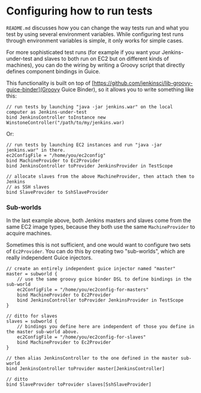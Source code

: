 # Configuring how to run tests

`README.md` discusses how you can change the way tests run and what you test by using several environment variables.
While configuring test runs through environment variables is simple, it only works for simple cases.

For more sophisticated test runs (for example if you want your Jenkins-under-test and slaves to both run on EC2
but on different kinds of machines), you can do the wiring by writing a Groovy script that directly defines
component bindings in Guice.

This functionality is built on top of [https://github.com/jenkinsci/lib-groovy-guice-binder](Groovy Guice Binder),
so it allows you to write something like this:

    // run tests by launching "java -jar jenkins.war" on the local computer as Jenkins-under-test
    bind JenkinsController toInstance new WinstoneController("/path/to/my/jenkins.war)

Or:

    // run tests by launching EC2 instances and run "java -jar jenkins.war" in there.
    ec2ConfigFile = "/home/you/ec2config"
    bind MachineProvider to Ec2Provider
    bind JenkinsController toProvider JenkinsProvider in TestScope

    // allocate slaves from the above MachineProvider, then attach them to Jenkins
    // as SSH slaves
    bind SlaveProvider to SshSlaveProvider


### Sub-worlds
In the last example above, both Jenkins masters and slaves come from the same EC2 image types,
because they both use the same `MachineProvider` to acquire machines.

Sometimes this is not sufficient, and one would want to configure two sets of `Ec2Provider`.
You can do this by creating two "sub-worlds", which are really independent Guice injectors.

    // create an entirely independent guice injector named "master"
    master = subworld {
        // use the same groovy guice binder DSL to define bindings in the sub-world
        ec2ConfigFile = "/home/you/ec2config-for-masters"
        bind MachineProvider to Ec2Provider
        bind JenkinsController toProvider JenkinsProvider in TestScope
    }

    // ditto for slaves
    slaves = subworld {
        // bindings you define here are independent of those you define in the master sub-world above.
        ec2ConfigFile = "/home/you/ec2config-for-slaves"
        bind MachineProvider to Ec2Provider
    }

    // then alias JenkinsController to the one defined in the master sub-world
    bind JenkinsController toProvider master[JenkinsController]

    // ditto
    bind SlaveProvider toProvider slaves[SshSlaveProvider]
